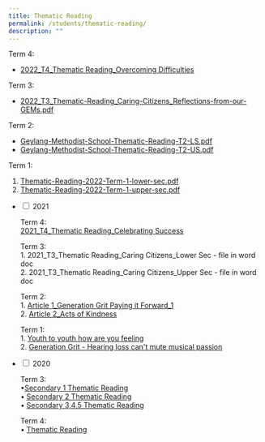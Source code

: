 ```yaml
---
title: Thematic Reading
permalink: /students/thematic-reading/
description: ""
---
```

Term 4:

*   [2022_T4_Thematic Reading\_Overcoming Difficulties](/files/2022_T4_Thematic-Reading_Overcoming-Difficulties.pdf)

Term 3:

*   [2022_T3_Thematic-Reading_Caring-Citizens_Reflections-from-our-GEMs.pdf](/files/2022_T3_Thematic-Reading_Caring-Citizens_Reflections-from-our-GEMs.pdf)

Term 2:

*   [Geylang-Methodist-School-Thematic-Reading-T2-LS.pdf](/files/Geylang-Methodist-School-Thematic-Reading-T2-LS.pdf)
*   [Geylang-Methodist-School-Thematic-Reading-T2-US.pdf](/files/Geylang-Methodist-School-Thematic-Reading-T2-US.pdf)

Term 1:

1.  [Thematic-Reading-2022-Term-1-lower-sec.pdf](/files/Thematic-Reading-2022-Term-1-lower-sec.pdf)
2.  [Thematic-Reading-2022-Term-1-upper-sec.pdf](/files/Thematic-Reading-2022-Term-1-upper-sec.pdf)


<ul class="jekyllcodex\_accordion">
<li>
    <input type="checkbox" id="accordion1">
    <label for="accordion1">2021</label>
    <div>
      <p>Term 4:<br><a href="/files/2021_T4_Thematic-Reading_Celebrating-Success.pdf">2021_T4_Thematic Reading_Celebrating Success</a></p>
			<p>Term 3:<br><a href=""></a>1. 2021_T3_Thematic Reading_Caring Citizens_Lower Sec - file in word doc<br><a href=""></a>2. 2021_T3_Thematic Reading_Caring Citizens_Upper Sec - file in word doc</p>
			<p>Term 2:<br>1. <a href="/files/1-Silent-Reading_Article-1_Generation-Grit-Paying-it-Forward_1.pdf">Article 1_Generation Grit Paying it Forward_1</a><br>2. <a href="/files/2-Silent-Reading-_Article-2_Acts-of-Kindness.pdf">Article 2_Acts of Kindness</a></p>
			<p>Term 1:<br>1. <a href="/files/Youth-to-youth-how-are-you-feeling.pdf">Youth to youth how are you feeling</a><br>2. <a href="/files/Generation-Grit-Hearing-loss-cant-mute-musical-passion.pdf">Generation Grit - Hearing loss can't mute musical passion</a></p>
    </div>
	</li>
	<li>
    <input type="checkbox" id="accordion2">
    <label for="accordion2">2020</label>
    <div>
			<p>Term 3:<br>•<a href="https://staging.dnskg7mp0u9ot.amplifyapp.com/secondary-1-thematic-reading/">Secondary 1 Thematic Reading </a><br> • <a href="https://staging.dnskg7mp0u9ot.amplifyapp.com/secondary-2-thematic-reading/">Secondary 2 Thematic Reading</a><br> • <a href="https://staging.dnskg7mp0u9ot.amplifyapp.com/secondary-345-thematic-reading/">Secondary 3,4,5 Thematic Reading</a></p>
			<p>Term 4:<br>• <a href="https://staging.dnskg7mp0u9ot.amplifyapp.com/t4-thematic-reading-article/">Thematic Reading</a></p>
    </div>
	</li>
	</ul>